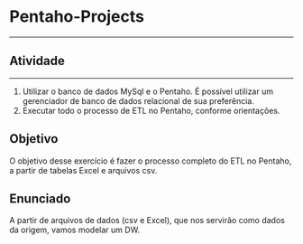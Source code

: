 # Pentaho-Projects
***
 
## Atividade
***
1. Utilizar o banco de dados MySql e o Pentaho. É possível utilizar um gerenciador de banco de dados relacional de sua preferência.
2. Executar todo o processo de ETL no Pentaho, conforme orientações.

## Objetivo
O objetivo desse exercício é fazer o processo completo do ETL no Pentaho, a partir de tabelas Excel e arquivos csv.

## Enunciado
A partir de arquivos de dados (csv e Excel), que nos servirão como dados da origem, vamos modelar um DW.


